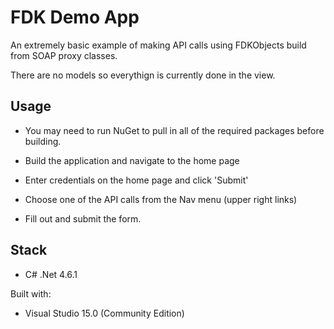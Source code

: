 # FDK Demo App
An extremely basic example of making API calls using FDKObjects build from SOAP proxy classes.

There are no models so everythign is currently done in the view.

## Usage

- You may need to run NuGet to pull in all of the required packages before building.

- Build the application and navigate to the home page
- Enter credentials on the home page and click 'Submit'
- Choose one of the API calls from the Nav menu (upper right links)
- Fill out and submit the form.

## Stack

- C# .Net 4.6.1

Built with:
- Visual Studio 15.0 (Community Edition)